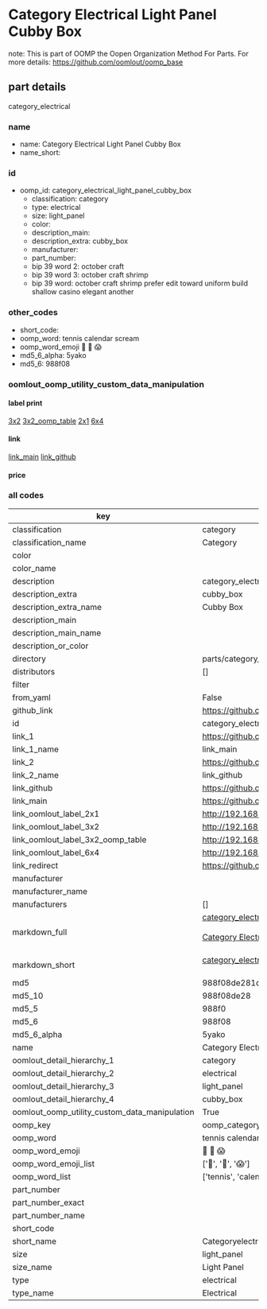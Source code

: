 # Category Electrical Light Panel Cubby Box  

note: This is part of OOMP the Oopen Organization Method For Parts. For more details: https://github.com/oomlout/oomp_base

##  part details
  



category_electrical



### name
* name: Category Electrical Light Panel Cubby Box
* name_short: 
### id
* oomp_id: category_electrical_light_panel_cubby_box
  * classification: category
  * type: electrical
  * size: light_panel
  * color: 
  * description_main: 
  * description_extra: cubby_box
  * manufacturer: 
  * part_number: 
  * bip 39 word 2: october craft
  * bip 39 word 3: october craft shrimp
  * bip 39 word: october craft shrimp prefer edit toward uniform build shallow casino elegant another

### other_codes
* short_code: 
* oomp_word: tennis calendar scream
* oomp_word_emoji :tennis: :calendar: :scream:
* md5_6_alpha: 5yako
* md5_6: 988f08






### oomlout_oomp_utility_custom_data_manipulation
#### label print
[3x2](http://192.168.1.245:1112/?label=oomp%205yako)
[3x2_oomp_table](http://192.168.1.108:1112/?label=oomp%205yako)
[2x1](http://192.168.1.242:1112/?label=oomp%205yako)
[6x4](http://192.168.1.55:1112/?label=oomp%205yako)    

#### link

[link_main](https://github.com/oomlout/oomlout_oomp_version_1_messy/tree/main/parts/category_electrical_light_panel_cubby_box) [link_github](https://github.com/oomlout/oomlout_oomp_version_1_messy/tree/main/parts/category_electrical_light_panel_cubby_box)                             

#### price







### all codes 
| key | value |  
| --- | --- |  
| classification | category |  
| classification_name | Category |  
| color |  |  
| color_name |  |  
| description | category_electrical |  
| description_extra | cubby_box |  
| description_extra_name | Cubby Box |  
| description_main |  |  
| description_main_name |  |  
| description_or_color |   |  
| directory | parts/category_electrical_light_panel_cubby_box |  
| distributors | [] |  
| filter |  |  
| from_yaml | False |  
| github_link | https://github.com/oomlout/oomlout_oomp_part_src/tree/main/parts/category_electrical_light_panel_cubby_box |  
| id | category_electrical_light_panel_cubby_box |  
| link_1 | https://github.com/oomlout/oomlout_oomp_version_1_messy/tree/main/parts/category_electrical_light_panel_cubby_box |  
| link_1_name | link_main |  
| link_2 | https://github.com/oomlout/oomlout_oomp_version_1_messy/tree/main/parts/category_electrical_light_panel_cubby_box |  
| link_2_name | link_github |  
| link_github | https://github.com/oomlout/oomlout_oomp_version_1_messy/tree/main/parts/category_electrical_light_panel_cubby_box |  
| link_main | https://github.com/oomlout/oomlout_oomp_version_1_messy/tree/main/parts/category_electrical_light_panel_cubby_box |  
| link_oomlout_label_2x1 | http://192.168.1.242:1112/?label=oomp%205yako |  
| link_oomlout_label_3x2 | http://192.168.1.245:1112/?label=oomp%205yako |  
| link_oomlout_label_3x2_oomp_table | http://192.168.1.108:1112/?label=oomp%205yako |  
| link_oomlout_label_6x4 | http://192.168.1.55:1112/?label=oomp%205yako |  
| link_redirect | https://github.com/oomlout/oomlout_oomp_version_1_messy/tree/main/parts/category_electrical_light_panel_cubby_box |  
| manufacturer |  |  
| manufacturer_name |  |  
| manufacturers | [] |  
| markdown_full | [category_electrical_light_panel_cubby_box](none)<br>[](none)<br>[Category Electrical Light Panel Cubby Box](none)<br><br> |  
| markdown_short | [category_electrical_light_panel_cubby_box](none)<br><br> |  
| md5 | 988f08de281dddaf98233a9d8e4c84c8 |  
| md5_10 | 988f08de28 |  
| md5_5 | 988f0 |  
| md5_6 | 988f08 |  
| md5_6_alpha | 5yako |  
| name | Category Electrical Light Panel Cubby Box |  
| oomlout_detail_hierarchy_1 | category |  
| oomlout_detail_hierarchy_2 | electrical |  
| oomlout_detail_hierarchy_3 | light_panel |  
| oomlout_detail_hierarchy_4 | cubby_box |  
| oomlout_oomp_utility_custom_data_manipulation | True |  
| oomp_key | oomp_category_electrical_light_panel_cubby_box |  
| oomp_word | tennis calendar scream |  
| oomp_word_emoji | :tennis: :calendar: :scream: |  
| oomp_word_emoji_list | [':tennis:', ':calendar:', ':scream:'] |  
| oomp_word_list | ['tennis', 'calendar', 'scream'] |  
| part_number |  |  
| part_number_exact |  |  
| part_number_name |  |  
| short_code |  |  
| short_name | Categoryelectrical |  
| size | light_panel |  
| size_name | Light Panel |  
| type | electrical |  
| type_name | Electrical |  
